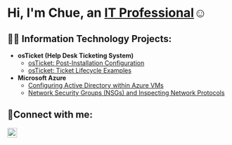 <h1>Hi, I'm Chue, an <a href="https://linkedin.com/in/chue-yang90">IT Professional</a>☺</h1>

<h2>👨‍💻 Information Technology Projects:</h2>

- <b>osTicket (Help Desk Ticketing System)</b>
  - [osTicket: Post-Installation Configuration](https://github.com/ChueYang90/post-install-config)
  - [osTicket: Ticket Lifecycle Examples](https://github.com/ChueYang90/ticket-lifecycle)
- <b>Microsoft Azure</b>
  - [Configuring Active Directory within Azure VMs](https://github.com/ChueYang90/configure-ad)
  - [Network Security Groups (NSGs) and Inspecting Network Protocols](https://github.com/ChueYang90/azure-network-protocols)

<h2>🤳Connect with me:</h2>

[<img align="left" alt="Josh | LinkedIn" width="22px" src="https://cdn.jsdelivr.net/npm/simple-icons@v3/icons/linkedin.svg" />][linkedin]




[linkedin]: https://linkedin.com/in/chue-yang90

